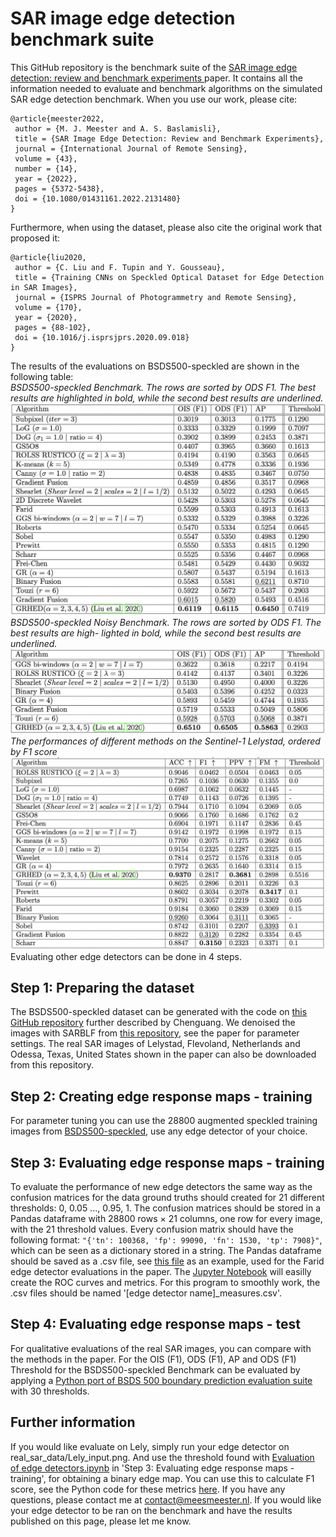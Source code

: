 # SAR image edge detection benchmark suite 
This GitHub repository is the benchmark suite of the [SAR image edge detection: review and benchmark experiments
](https://doi.org/10.1080/01431161.2022.2131480) paper. It contains all the information needed to evaluate and benchmark algorithms on the simulated SAR edge detection benchmark.
When you use our work, please cite: 
```
@article{meester2022,
 author = {M. J. Meester and A. S. Baslamisli},
 title = {SAR Image Edge Detection: Review and Benchmark Experiments},
 journal = {International Journal of Remote Sensing},
 volume = {43},
 number = {14},
 year = {2022},
 pages = {5372-5438},
 doi = {10.1080/01431161.2022.2131480}
}
```

Furthermore, when using the dataset, please also cite the original work that proposed it:
```
@article{liu2020,
 author = {C. Liu and F. Tupin and Y. Gousseau},
 title = {Training CNNs on Speckled Optical Dataset for Edge Detection in SAR Images},
 journal = {ISPRS Journal of Photogrammetry and Remote Sensing},
 volume = {170},
 year = {2020},
 pages = {88-102},
 doi = {10.1016/j.isprsjprs.2020.09.018}
}
```

The results of the evaluations on BSDS500-speckled are shown in the following table:  
_BSDS500-speckled Benchmark. The rows are sorted by ODS F1. The best results are highlighted
in bold, while the second best results are underlined._
![](https://github.com/readmees/SAR_edge_benchmark/blob/main/Denoised%20BSDS500-speckled%20Benchmark.png?raw=true)
_BSDS500-speckled Noisy Benchmark. The rows are sorted by ODS F1. The best results are high-
lighted in bold, while the second best results are underlined._
![](https://github.com/readmees/SAR_edge_benchmark/blob/main/Noisy%20BSDS500-speckled%20Benchmark.png?raw=true)
_The performances of different methods on the Sentinel-1 Lelystad, ordered by F1 score_
![](https://github.com/readmees/SAR_edge_benchmark/blob/main/Lely%20Benchmark.png?raw=true)
Evaluating other edge detectors can be done in 4 steps.

## Step 1: Preparing the dataset
The BSDS500-speckled dataset can be generated with the code on [this GitHub repository](https://github.com/ChenguangTelecom/GRHED) further described by Chenguang. We denoised the images with SARBLF from [this repository](https://github.com/odhondt/ndsar), see the paper for parameter settings. The real SAR images of Lelystad, Flevoland, Netherlands and Odessa, Texas, United States shown in the paper can also be downloaded from this repository.

## Step 2: Creating edge response maps - training
For parameter tuning you can use the 28800 augmented speckled training images from [BSDS500-speckled](https://github.com/ChenguangTelecom/GRHED), use any edge detector of your choice.

## Step 3: Evaluating edge response maps - training
To evaluate the performance of new edge detectors the same way as the confusion matrices for the data ground truths should created for 21 different thresholds: 0, 0.05 ..., 0.95, 1. The confusion matrices should be stored in a Pandas dataframe with 28800 rows × 21 columns, one row for every image, with the 21 threshold values. Every confusion matrix should have the following format: ```"{'tn': 100368, 'fp': 99090, 'fn': 1530, 'tp': 7908}"```, which can be seen as a dictionary stored in a string. The Pandas dataframe should be saved as a .csv file, see [this file](https://github.com/readmees/SAR_edge_benchmark/blob/main/confusion_matrices/farid_measures.csv) as an example, used for the Farid edge detector evaluations in the paper.  The [Jupyter Notebook](https://github.com/readmees/SAR_edge_benchmark/blob/main/Evaluation%20of%20edge%20detectors.ipynb) will easilly create the ROC curves and metrics. For this program to smoothly work, the .csv files should be named '\[edge detector name\]\_measures.csv'.

## Step 4: Evaluating edge response maps - test
For qualitative evaluations of the real SAR images, you can compare with the methods in the paper. For the OIS (F1), ODS (F1), AP and ODS (F1) Threshold for the BSDS500-speckled Benchmark can be evaluated by applying a [Python port of BSDS 500 boundary prediction evaluation suite](https://github.com/Britefury/py-bsds500.git) with 30 thresholds.

## Further information
If you would like evaluate on Lely, simply run your edge detector on real_sar_data/Lely_input.png. And use the threshold found with [Evaluation of edge detectors.ipynb](https://github.com/readmees/SAR_edge_benchmark/blob/main/Evaluation%20of%20edge%20detectors.ipynb) in 'Step 3: Evaluating edge response maps - training', for obtaining a binary edge map. You can use this to calculate F1 score, see the Python code for these metrics [here](https://raw.githubusercontent.com/readmees/SAR_edge_benchmark/main/utils_confusion_matrix_analyser.py).
If you have any questions, please contact me at contact@meesmeester.nl. If you would like your edge detector to be ran on the benchmark and have the results published on this page, please let me know.
